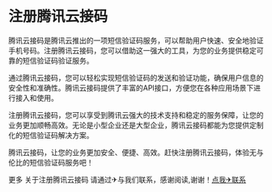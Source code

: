 # 注册腾讯云接码

腾讯云接码是腾讯云推出的一项短信验证码服务，可以帮助用户快速、安全地验证手机号码。注册腾讯云接码，您可以借助这一强大的工具，为您的业务提供稳定可靠的短信验证码验证服务。

通过腾讯云接码，您可以轻松实现短信验证码的发送和验证功能，确保用户信息的安全性和准确性。腾讯云接码提供了丰富的API接口，方便您在各种应用场景下进行接入和使用。

注册腾讯云接码，您可以享受到腾讯云强大的技术支持和稳定的服务保障，让您的业务更加顺畅高效。无论是小型企业还是大型企业，腾讯云接码都能为您提供定制化的短信验证码解决方案。

腾讯云接码，让您的业务更加安全、便捷、高效。赶快注册腾讯云接码，体验无与伦比的短信验证码服务吧！

更多 关于注册腾讯云接码 请通过✈与我们联系，感谢阅读,谢谢！[点我✈联系](https://lm.k02.cc)